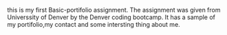 this is my first Basic-portifolio assignment.
The assignment was given from Universsity of Denver by 
the Denver coding bootcamp.
It has a sample of my portifolio,my contact and some intersting thing about me.